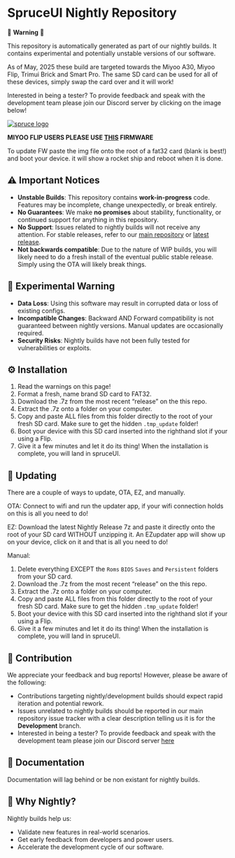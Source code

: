 # SpruceUI Nightly Repository

🚨 **Warning** 🚨

This repository is automatically generated as part of our nightly builds. It contains experimental and potentially unstable versions of our software.

As of May, 2025 these build are targeted towards the Miyoo A30, Miyoo Flip, Trimui Brick and Smart Pro. The same SD card can be used for all of these devices, simply swap the card over and it will work! 

Interested in being a tester? To provide feedback and speak with the development team please join our Discord server by clicking on the image below!

[![spruce logo](https://github.com/user-attachments/assets/ee3ce8fa-87f2-455a-adf6-c071f7ce4e7a)
](https://discord.gg/KjR5uMQQt9)

**MIYOO FLIP USERS PLEASE USE [THIS](https://github.com/spruceUI/spruceOS/releases/download/flip0.0/miyoo355_fw.img) FIRMWARE**

To update FW paste the img file onto the root of a fat32 card (blank is best!) and boot your device. it will show a rocket ship and reboot when it is done. 

## ⚠️ Important Notices

- **Unstable Builds**: This repository contains **work-in-progress** code. Features may be incomplete, change unexpectedly, or break entirely.
- **No Guarantees**: We make **no promises** about stability, functionality, or continued support for anything in this repository.
- **No Support**: Issues related to nightly builds will not receive any attention. For stable releases, refer to our [main repository](https://github.com/spruceUI/spruceOS) or [latest release](https://github.com/spruceUI/spruceOS/releases/latest).
- **Not backwards compatible**: Due to the nature of WIP builds, you will likely need to do a fresh install of the eventual public stable release. Simply using the OTA will likely break things. 
## 🧪 Experimental Warning
- **Data Loss**: Using this software may result in corrupted data or loss of existing configs.
- **Incompatible Changes**: Backward AND Forward compatibility is not guaranteed between nightly versions. Manual updates are occasionally required.
- **Security Risks**: Nightly builds have not been fully tested for vulnerabilities or exploits.

## ⚙️ Installation

1) Read the warnings on this page!
2) Format a fresh, name brand SD card to FAT32.
3) Download the .7z from the most  recent “release” on the this repo.
4) Extract the .7z onto a folder on your computer.
5) Copy and paste ALL files from this folder directly to the root of your fresh SD card. Make sure to get the hidden `.tmp_update` folder!
6) Boot your device with this SD card inserted into the righthand slot if your using a Flip.
7) Give it a few minutes and let it do its thing! When the installation is complete, you will land in spruceUI.

## 🚡 Updating

There are a couple of ways to update, OTA, EZ, and manually.

OTA: Connect to wifi and run the updater app, if your wifi connection holds on this is all you need to do! 

EZ: Download the latest Nightly Release 7z and paste it directly onto the root of your SD card WITHOUT unzipping it. An EZupdater app will show up on your device, click on it and that is all you need to do!

Manual:

1) Delete everything EXCEPT the `Roms` `BIOS` `Saves` and `Persistent` folders from your SD card.
2) Download the .7z from the most  recent “release” on the this repo.
3) Extract the .7z onto a folder on your computer.
4) Copy and paste ALL files from this folder directly to the root of your fresh SD card. Make sure to get the hidden `.tmp_update` folder!
5) Boot your device with this SD card inserted into the righthand slot if your using a Flip.
6) Give it a few minutes and let it do its thing! When the installation is complete, you will land in spruceUI.

## 🤝 Contribution
We appreciate your feedback and bug reports! However, please be aware of the following:

- Contributions targeting nightly/development builds should expect rapid iteration and potential rework.
- Issues unrelated to nightly builds should be reported in our main repository issue tracker with a clear description telling us it is for the **Development** branch.
- Interested in being a tester? To provide feedback and speak with the development team please join our Discord server [here](https://discord.gg/KjR5uMQQt9)


## 📖 Documentation
Documentation will lag behind or be non existant for nightly builds.

## 🌟 Why Nightly?
Nightly builds help us:
- Validate new features in real-world scenarios.
- Get early feedback from developers and power users.
- Accelerate the development cycle of our software.
